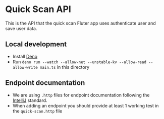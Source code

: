 # Quick Scan API
This is the API that the quick scan Fluter app uses authenticate user and save user data.

## Local development
- Install [Deno](https://deno.com/)
- Run `deno run --watch --allow-net --unstable-kv --allow-read --allow-write main.ts` in this directory

## Endpoint documentation
- We are using `.http` files for endpoint documentation following the [IntelliJ](https://www.jetbrains.com/help/idea/exploring-http-syntax.html#) standard.
- When adding an endpoint you should provide at least 1 working test in the `quick-scan.http` file

